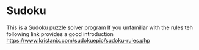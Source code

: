 # Sudoku

This is a Sudoku puzzle solver program
If you unfamiliar with the rules teh following link provides a good introduction
https://www.kristanix.com/sudokuepic/sudoku-rules.php
